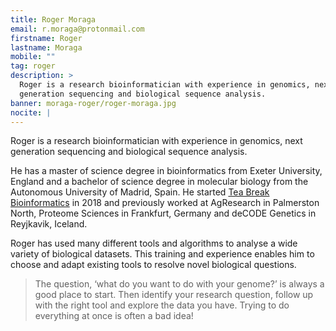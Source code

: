 ```yaml
---
title: Roger Moraga
email: r.moraga@protonmail.com
firstname: Roger
lastname: Moraga
mobile: ""
tag: roger
description: >
  Roger is a research bioinformatician with experience in genomics, next
  generation sequencing and biological sequence analysis.
banner: moraga-roger/roger-moraga.jpg
nocite: |
---
```


Roger is a research bioinformatician with experience in genomics, next
generation sequencing and biological sequence analysis.

<!--more-->

He has a master of science degree in bioinformatics from Exeter University,
England and a bachelor of science degree in molecular biology from the
Autonomous University of Madrid, Spain. He started [Tea Break Bioinformatics](http://tenformatics.com/index.html) in 2018 and previously worked at AgResearch in Palmerston North, Proteome Sciences in Frankfurt, Germany and deCODE Genetics
 in Reyjkavik, Iceland.

Roger has used many different tools and algorithms to analyse a wide variety of
 biological datasets. This training and experience enables him to choose and
 adapt existing tools to resolve novel biological questions.


> The question, ‘what do you want to do with your genome?’ is always a good
place to start. Then identify your research question, follow up with the right
tool and explore the data you have. Trying to do everything at once is often
a bad idea!
